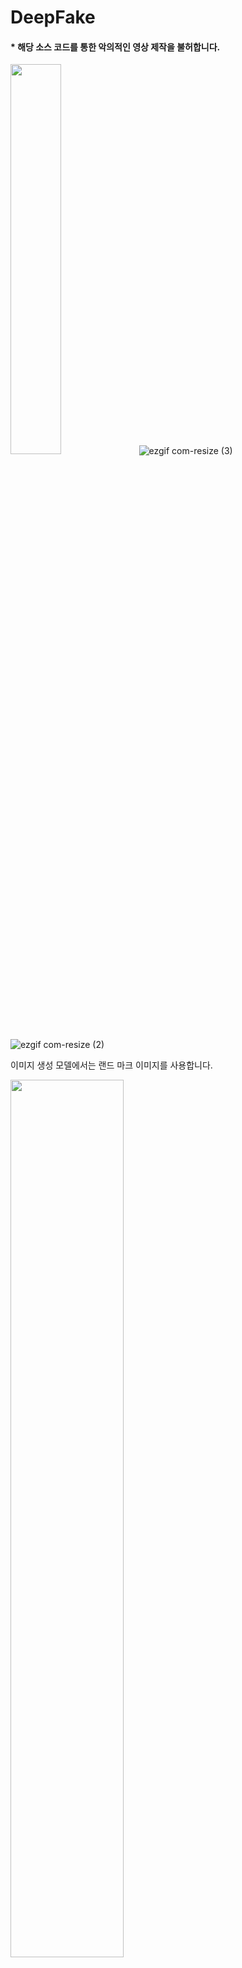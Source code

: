 # DeepFake
#### * 해당 소스 코드를 통한 악의적인 영상 제작을 불허합니다.


<img src="https://user-images.githubusercontent.com/52908154/79148660-cc3ef800-7e00-11ea-94f4-17c062df5b63.png" width="40%"></img>
![ezgif com-resize (3)](https://user-images.githubusercontent.com/52908154/79193092-e4486300-7e64-11ea-8e65-f1b5e0850a84.gif)
![ezgif com-resize (2)](https://user-images.githubusercontent.com/52908154/79193102-e90d1700-7e64-11ea-969b-4ff20e1efb6d.gif)


이미지 생성 모델에서는 랜드 마크 이미지를 사용합니다. 


<img src="https://user-images.githubusercontent.com/52908154/79149326-f218cc80-7e01-11ea-9f1e-acb05b0926c0.png" width="60%"></img>

모델 학습뿐만아니라 자연스러운 변환을 위해서는 영상의 후처리를 해줘야합니다.



### 결과 영상

![final3](https://user-images.githubusercontent.com/52908154/79148003-cbf22d00-7dff-11ea-8bc8-2e641bce2fa3.gif)

![final2](https://user-images.githubusercontent.com/52908154/79148037-d6acc200-7dff-11ea-9823-1ad8355f166a.gif)

![final](https://user-images.githubusercontent.com/52908154/79147964-bda41100-7dff-11ea-991d-86319ddc212b.gif)

![ezgif com-crop](https://user-images.githubusercontent.com/52908154/79192536-da723000-7e63-11ea-8dc2-2ed7eab7bc94.gif)
